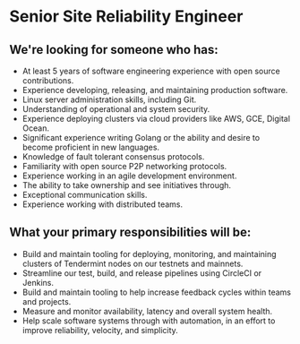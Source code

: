 # Senior Site Reliability Engineer

## We're looking for someone who has:
* At least 5 years of software engineering experience with open source contributions.
* Experience developing, releasing, and maintaining production software.
* Linux server administration skills, including Git.
* Understanding of operational and system security.
* Experience deploying clusters via cloud providers like AWS, GCE, Digital Ocean.
* Significant experience writing Golang or the ability and desire to become proficient in new languages.
* Knowledge of fault tolerant consensus protocols.
* Familiarity with open source P2P networking protocols.
* Experience working in an agile development environment.
* The ability to take ownership and see initiatives through.
* Exceptional communication skills.
* Experience working with distributed teams.

## What your primary responsibilities will be:
* Build and maintain tooling for deploying, monitoring, and maintaining clusters of Tendermint nodes on our testnets and mainnets.
* Streamline our test, build, and release pipelines using CircleCI or Jenkins.
* Build and maintain tooling to help increase feedback cycles within teams and projects.
* Measure and monitor availability, latency and overall system health.
* Help scale software systems through with automation, in an effort to improve reliability, velocity, and simplicity.
